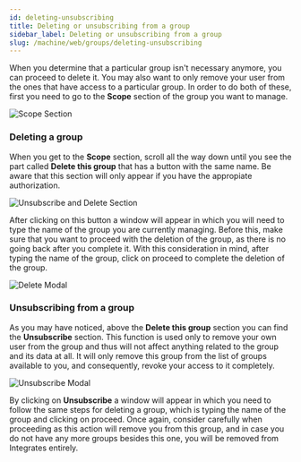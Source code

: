 ```yaml
---
id: deleting-unsubscribing
title: Deleting or unsubscribing from a group
sidebar_label: Deleting or unsubscribing from a group
slug: /machine/web/groups/deleting-unsubscribing
---
```


When you determine that a particular group
isn't necessary anymore,
you can proceed to delete it.
You may also want
to only remove your user
from the ones that have
access to a particular group.
In order to do both of these,
first you need to go
to the **Scope** section
of the group you want to manage.

![Scope Section](/img/web/groups/deletion/highlighting_scope.png)

### Deleting a group

When you get to the **Scope** section,
scroll all the way down
until you see the part called
**Delete this group**
that has a button with the same name.
Be aware that this section
will only appear
if you have the appropiate authorization.

![Unsubscribe and Delete Section](/img/web/groups/deletion/delete_unsubscribe.png)

After clicking on this button
a window will appear
in which you will need to type the name
of the group you are currently managing.
Before this,
make sure that you want to proceed
with the deletion of the group,
as there is no going back
after you complete it.
With this consideration in mind,
after typing the name of the group,
click on proceed
to complete the deletion of the group.

![Delete Modal](/img/web/groups/deletion/delete_modal.png)

### Unsubscribing from a group

As you may have noticed,
above the **Delete this group** section
you can find the **Unsubscribe** section.
This function is used only to remove
your own user from the group
and thus will not affect anything
related to the group
and its data at all.
It will only remove this group
from the list of groups available to you,
and consequently,
revoke your access to it completely.

![Unsubscribe Modal](/img/web/groups/deletion/unsubscribe_modal.png)

By clicking on **Unsubscribe**
a window will appear
in which you need to follow
the same steps for deleting a group,
which is typing the name of the group
and clicking on proceed.
Once again,
consider carefully when proceeding
as this action will remove you from this group,
and in case you do not have
any more groups besides this one,
you will be removed from Integrates entirely.
